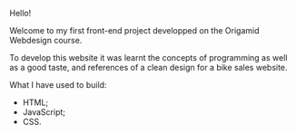 Hello!

Welcome to my first front-end project developped on the Origamid Webdesign course.

To develop this website it was learnt the concepts of programming as well as a good taste, and references of a clean design for a bike sales website.

What I have used to build:

 - HTML;
 - JavaScript;
 - CSS.
 
